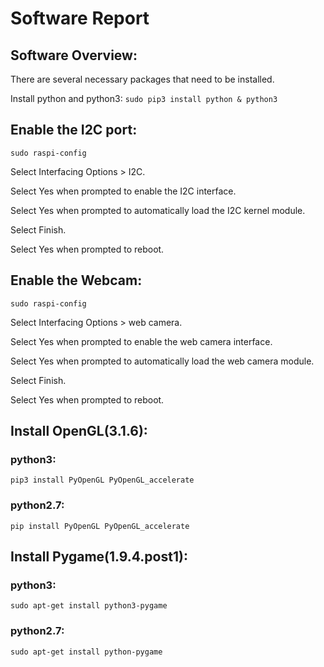 # Software Report
## Software Overview:


There are several necessary packages that need to be installed.

Install python and python3: `sudo pip3 install python & python3`

## Enable the I2C port:

`sudo raspi-config`

Select Interfacing Options > I2C.

Select Yes when prompted to enable the I2C interface.

Select Yes when prompted to automatically load the I2C kernel module.

Select Finish.

Select Yes when prompted to reboot.

## Enable the Webcam:

`sudo raspi-config`

Select Interfacing Options > web camera.

Select Yes when prompted to enable the web camera interface.

Select Yes when prompted to automatically load the web camera module.

Select Finish.

Select Yes when prompted to reboot.

## Install OpenGL(3.1.6):
### python3:
`pip3 install PyOpenGL PyOpenGL_accelerate`
### python2.7:
`pip install PyOpenGL PyOpenGL_accelerate`

## Install Pygame(1.9.4.post1):
### python3:
`sudo apt-get install python3-pygame`
### python2.7:
`sudo apt-get install python-pygame `

